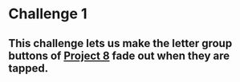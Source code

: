# Challenge 1

## This challenge lets us make the letter group buttons of [Project 8](https://github.com/deathlezz/100-Days-of-Swift/tree/main/Projects/10-Project8) fade out when they are tapped.
